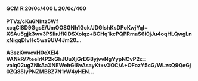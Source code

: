 #### GCM R 20/0c/400 L 20/0c/400
**PTVz/cKu6Nhtz5Wf**<br/>**xcqCl8D9GgsE/UmOOSGNh1Gck/JDGlshKsDPoKwjYqI=**<br/>**XSAu5gjk3wv3PSIirJfKIDSXoIqz+BCHq1kcPQPRmaS6i0jJu4oqHLQwgLnxNigqDlvHc5wa9UV4Jm20...**<br/><br/>
**A3szKwvcvH0eXEl4**<br/>**VANkR/7teeIrKP2kGhJUuXjGrEG8yjvvNgYypNCvP2c=**<br/>**valq02ugZNkAaXNEWehGI8vAsayKt+vXOC/A+OFozY5cG/WLzsQ9QeGj0ZQ85IyPNZMBBZ7N1rW4yHEN...**
